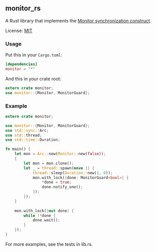 ## monitor_rs
A Rust library that implements the [Monitor synchronization construct](https://en.wikipedia.org/wiki/Monitor_%28synchronization%29).

License: [MIT](https://github.com/kirillkh/monitor_rs/blob/master/legal/mit.md)

### Usage
Put this in your `Cargo.toml`:

```toml
[dependencies]
monitor = "*"
```

And this in your crate root:
```rust
extern crate monitor;
use monitor::{Monitor, MonitorGuard};
```


### Example
```rust
extern crate monitor;

use monitor::{Monitor, MonitorGuard};
use std::sync::Arc;
use std::thread;
use std::time::Duration;

fn main() {
    let mon = Arc::new(Monitor::new(false));
    {
        let mon = mon.clone();
        let _ = thread::spawn(move || {
            thread::sleep(Duration::new(1, 0));
            mon.with_lock(|done: MonitorGuard<bool>| {
                *done = true;
                done.notify_one();
            });
        });
    }
    
    mon.with_lock(|mut done| {
        while !*done {
            done.wait();
        }
    });
}
```

For more examples, see the tests in lib.rs.
